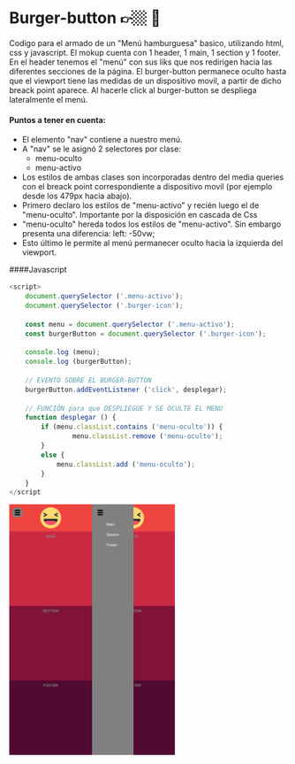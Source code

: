 # Burger-button 👉🏼 🍔
Codigo para el armado de un "Menú hamburguesa"  basico, utilizando html, css y javascript. El mokup cuenta con 1 header, 1 main, 1 section y 1 footer. En el header tenemos el "menú" con sus liks que nos redirigen hacia las diferentes secciones de la página. El burger-button permanece oculto hasta que el viewport tiene las medidas de un dispositivo movil, a partir de dicho breack point aparece. Al hacerle click al burger-button se despliega lateralmente el menú.

#### Puntos a tener en cuenta:

- El elemento "nav" contiene a nuestro menú.
- A "nav" se le asignó 2 selectores por clase: 
	- menu-oculto
	- menu-activo
- Los estilos de ambas clases son incorporadas dentro del media queries con el breack point correspondiente a dispositivo movil (por ejemplo desde los 479px hacia abajo).
- Primero declaro los estilos de "menu-activo" y recién luego el de "menu-oculto". Importante por la disposición en cascada de Css
- "menu-oculto" hereda todos los estilos de "menu-activo". Sin embargo presenta una diferencia: left: -50vw;
- Esto último le permite al menú permanecer oculto hacia la izquierda del viewport.

####Javascript
```javascript
<script>
	document.querySelector ('.menu-activo');
    document.querySelector ('.burger-icon');

	const menu = document.querySelector ('.menu-activo');
    const burgerButton = document.querySelector ('.burger-icon');

	console.log (menu);
    console.log (burgerButton);
	
	// EVENTO SOBRE EL BURGER-BUTTON
    burgerButton.addEventListener ('click', desplegar);
	
	// FUNCIÓN para que DESPLIEGUE Y SE OCULTE EL MENU
    function desplegar () {
        if (menu.classList.contains ('menu-oculto')) {
                menu.classList.remove ('menu-oculto');
        }
        else {
            menu.classList.add ('menu-oculto');
        }
    }
</script
```
<div style="display: flex;">
    <img src="img/screeshot1.png" alt="" style="width: 150px;">
    <img src="img/screenshot2.png" alt="" style="width: 150px;">
</div>
